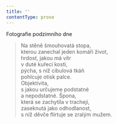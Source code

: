 ```yaml
---
title: ''
contentType: prose
---
```


Fotografie podzimního dne

> Na stěně šmouhovatá stopa,  
> kterou zanechal jeden komáří život,  
> hrdost, jakou má vítr  
> v duté kuřecí kosti,  
> pýcha, s níž cibulová tkáň  
> pohlcuje otisk palce.  
> Objektivita,  
> s jakou určujeme podstatné  
> a nepodstatné. Špona,  
> která se zachytila v tracheji,  
> zaseknutá jako odhodlanost,  
> s níž děvče flirtuje se zralým mužem.
